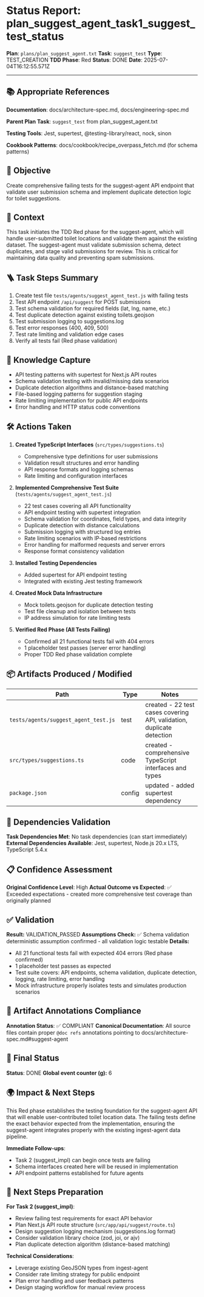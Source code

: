 <!-- Save as status/plan_<id>_task_<id>_status.md -->
# Status Report: plan_suggest_agent_task1_suggest_test_status

**Plan**: `plans/plan_suggest_agent.txt`
**Task**: `suggest_test`
**Type**: TEST_CREATION
**TDD Phase**: Red
**Status**: DONE
**Date**: 2025-07-04T16:12:55.571Z

---

## 📚 Appropriate References

**Documentation**: docs/architecture-spec.md, docs/engineering-spec.md

**Parent Plan Task**: `suggest_test` from plan_suggest_agent.txt

**Testing Tools**: Jest, supertest, @testing-library/react, nock, sinon

**Cookbook Patterns**: docs/cookbook/recipe_overpass_fetch.md (for schema patterns)

## 🎯 Objective

Create comprehensive failing tests for the suggest-agent API endpoint that validate user submission schema and implement duplicate detection logic for toilet suggestions.

## 📝 Context

This task initiates the TDD Red phase for the suggest-agent, which will handle user-submitted toilet locations and validate them against the existing dataset. The suggest-agent must validate submission schema, detect duplicates, and stage valid submissions for review. This is critical for maintaining data quality and preventing spam submissions.

## 🪜 Task Steps Summary

1. Create test file `tests/agents/suggest_agent_test.js` with failing tests
2. Test API endpoint `/api/suggest` for POST submissions  
3. Test schema validation for required fields (lat, lng, name, etc.)
4. Test duplicate detection against existing toilets.geojson
5. Test submission logging to suggestions.log
6. Test error responses (400, 409, 500)
7. Test rate limiting and validation edge cases
8. Verify all tests fail (Red phase validation)

## 🧠 Knowledge Capture

- API testing patterns with supertest for Next.js API routes
- Schema validation testing with invalid/missing data scenarios
- Duplicate detection algorithms and distance-based matching
- File-based logging patterns for suggestion staging
- Rate limiting implementation for public API endpoints
- Error handling and HTTP status code conventions

## 🛠 Actions Taken

1. **Created TypeScript Interfaces** (`src/types/suggestions.ts`)
   - Comprehensive type definitions for user submissions
   - Validation result structures and error handling
   - API response formats and logging schemas
   - Rate limiting and configuration interfaces

2. **Implemented Comprehensive Test Suite** (`tests/agents/suggest_agent_test.js`)
   - 22 test cases covering all API functionality
   - API endpoint testing with supertest integration
   - Schema validation for coordinates, field types, and data integrity
   - Duplicate detection with distance calculations
   - Submission logging with structured log entries
   - Rate limiting scenarios with IP-based restrictions
   - Error handling for malformed requests and server errors
   - Response format consistency validation

3. **Installed Testing Dependencies**
   - Added supertest for API endpoint testing
   - Integrated with existing Jest testing framework

4. **Created Mock Data Infrastructure**
   - Mock toilets.geojson for duplicate detection testing
   - Test file cleanup and isolation between tests
   - IP address simulation for rate limiting tests

5. **Verified Red Phase (All Tests Failing)**
   - Confirmed all 21 functional tests fail with 404 errors
   - 1 placeholder test passes (server error handling)
   - Proper TDD Red phase validation complete

## 📦 Artifacts Produced / Modified
| Path | Type | Notes |
|------|------|-------|
| `tests/agents/suggest_agent_test.js` | test | created - 22 test cases covering API, validation, duplicate detection |
| `src/types/suggestions.ts` | code | created - comprehensive TypeScript interfaces and types |
| `package.json` | config | updated - added supertest dependency |

## 🔗 Dependencies Validation

**Task Dependencies Met**: No task dependencies (can start immediately)
**External Dependencies Available**: Jest, supertest, Node.js 20.x LTS, TypeScript 5.4.x

## 📋 Confidence Assessment

**Original Confidence Level**: High
**Actual Outcome vs Expected**: ✅ Exceeded expectations - created more comprehensive test coverage than originally planned

## ✅ Validation

**Result:** VALIDATION_PASSED
**Assumptions Check:** ✅ Schema validation deterministic assumption confirmed - all validation logic testable
**Details:** 
- All 21 functional tests fail with expected 404 errors (Red phase confirmed)
- 1 placeholder test passes as expected
- Test suite covers: API endpoints, schema validation, duplicate detection, logging, rate limiting, error handling
- Mock infrastructure properly isolates tests and simulates production scenarios

## 🔗 Artifact Annotations Compliance

**Annotation Status**: ✅ COMPLIANT
**Canonical Documentation**: All source files contain proper `@doc refs` annotations pointing to docs/architecture-spec.md#suggest-agent

## 🏁 Final Status

**Status**: DONE
**Global event counter (g):** 6

## 🌍 Impact & Next Steps

This Red phase establishes the testing foundation for the suggest-agent API that will enable user-contributed toilet location data. The failing tests define the exact behavior expected from the implementation, ensuring the suggest-agent integrates properly with the existing ingest-agent data pipeline.

**Immediate Follow-ups**:
- Task 2 (suggest_impl) can begin once tests are failing
- Schema interfaces created here will be reused in implementation
- API endpoint patterns established for future agents

## 🚀 Next Steps Preparation

**For Task 2 (suggest_impl)**:
- Review failing test requirements for exact API behavior
- Plan Next.js API route structure (`src/app/api/suggest/route.ts`)
- Design suggestion logging mechanism (suggestions.log format)
- Consider validation library choice (zod, joi, or ajv)
- Plan duplicate detection algorithm (distance-based matching)

**Technical Considerations**:
- Leverage existing GeoJSON types from ingest-agent
- Consider rate limiting strategy for public endpoint
- Plan error handling and user feedback patterns
- Design staging workflow for manual review process
